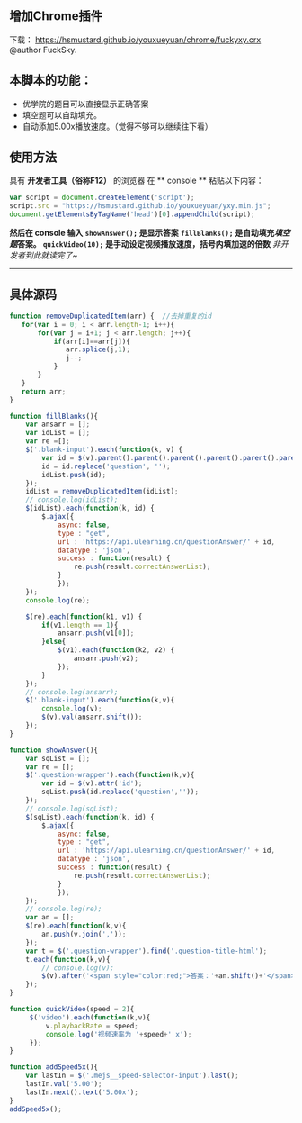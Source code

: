 ## 增加Chrome插件
下载： https://hsmustard.github.io/youxueyuan/chrome/fuckyxy.crx
@author FuckSky.


## 本脚本的功能：
- 优学院的题目可以直接显示正确答案
- 填空题可以自动填充。
- 自动添加5.00x播放速度。（觉得不够可以继续往下看）
<!--more-->
## 使用方法
具有 **开发者工具（俗称F12）** 的浏览器
在 ** console ** 粘贴以下内容：
```javascript
var script = document.createElement('script');
script.src = "https://hsmustard.github.io/youxueyuan/yxy.min.js";
document.getElementsByTagName('head')[0].appendChild(script);
```


**然后在 console 输入**
**`showAnswer();` 是显示答案**
**`fillBlanks();` 是自动填充*填空题*答案。**
**`quickVideo(10);` 是手动设定视频播放速度，括号内填加速的倍数**
*非开发者到此就读完了~*

----------

## 具体源码
```javascript
function removeDuplicatedItem(arr) {  //去掉重复的id
   for(var i = 0; i < arr.length-1; i++){
       for(var j = i+1; j < arr.length; j++){
           if(arr[i]==arr[j]){
              arr.splice(j,1);
              j--;
           }
       }
   }
   return arr;
}

function fillBlanks(){
	var ansarr = [];
	var idList = [];
	var re =[];
	$('.blank-input').each(function(k, v) {
	    var id = $(v).parent().parent().parent().parent().parent().parent().parent().attr('id');
	    id = id.replace('question', '');
	    idList.push(id);
	});
	idList = removeDuplicatedItem(idList);
	// console.log(idList);
	$(idList).each(function(k, id) {
		$.ajax({
			async: false,
			type : "get",
			url : 'https://api.ulearning.cn/questionAnswer/' + id,
			datatype : 'json',
			success : function(result) {
				re.push(result.correctAnswerList);
			}
			});
	});
	console.log(re);

	$(re).each(function(k1, v1) {
		if(v1.length == 1){
			ansarr.push(v1[0]);
		}else{
			$(v1).each(function(k2, v2) {
				ansarr.push(v2);
			});
		}
	});
	// console.log(ansarr);
	$('.blank-input').each(function(k,v){
		console.log(v);
		$(v).val(ansarr.shift());
	});
}

function showAnswer(){
	var sqList = [];
	var re = [];
	$('.question-wrapper').each(function(k,v){
		var id = $(v).attr('id');
		sqList.push(id.replace('question',''));
	});
	// console.log(sqList);
	$(sqList).each(function(k, id) {
		$.ajax({
			async: false,
			type : "get",
			url : 'https://api.ulearning.cn/questionAnswer/' + id,
			datatype : 'json',
			success : function(result) {
				re.push(result.correctAnswerList);
			}
			});
	});
	// console.log(re);
	var an = [];
	$(re).each(function(k,v){
		an.push(v.join(','));
	});
	var t = $('.question-wrapper').find('.question-title-html');
	t.each(function(k,v){
		// console.log(v);
		$(v).after('<span style="color:red;">答案：'+an.shift()+'</span>');
	});
}

function quickVideo(speed = 2){
     $('video').each(function(k,v){
         v.playbackRate = speed;
         console.log('视频速率为 '+speed+' x');
     });
}

function addSpeed5x(){
    var lastIn = $('.mejs__speed-selector-input').last();
    lastIn.val('5.00');
    lastIn.next().text('5.00x');
}
addSpeed5x();
```
